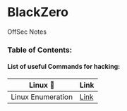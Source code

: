 # BlackZero
OffSec Notes

### Table of Contents:

#### List of useful Commands for hacking:

|Linux 🐧 | Link |
| ------------- | ------------- |
| Linux Enumeration | [Link](https://github.com/KielDeMarco/BlackZero/blob/main/Linux/linux_enumeration.md) |
